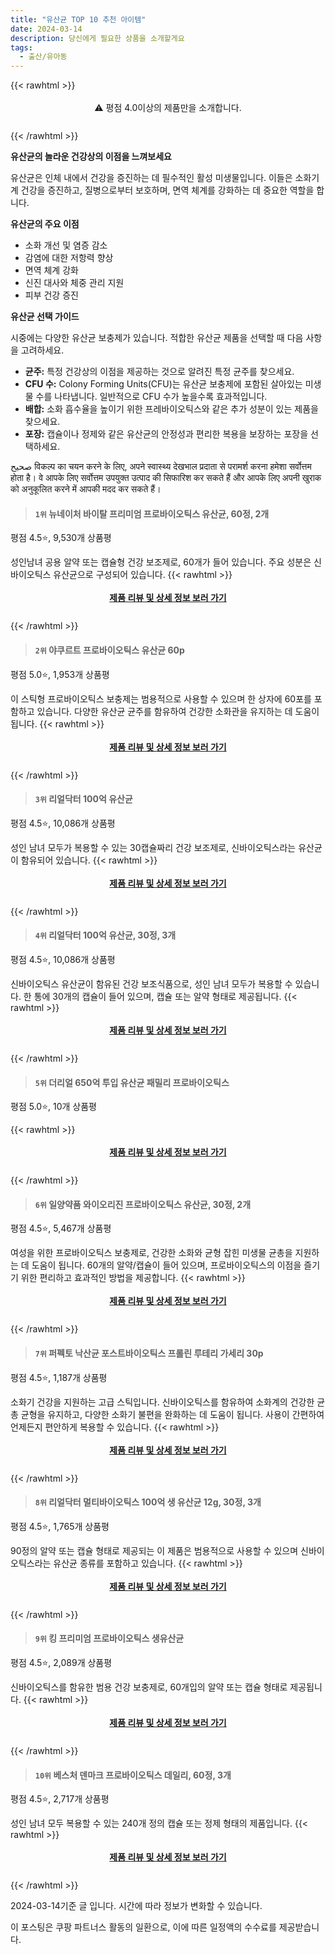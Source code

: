 ```yaml
---
title: "유산균 TOP 10 추천 아이템"
date: 2024-03-14
description: 당신에게 필요한 상품을 소개할게요
tags:
  - 출산/유아동
---
```

{{< rawhtml >}}<div class="toc" style="text-align: center; height: 50px; line-height: 2;">  <p>⚠️ 평점 4.0이상의 제품만을 소개합니다.<br></p></div> {{< /rawhtml >}}

**유산균의 놀라운 건강상의 이점을 느껴보세요**

유산균은 인체 내에서 건강을 증진하는 데 필수적인 활성 미생물입니다. 이들은 소화기계 건강을 증진하고, 질병으로부터 보호하며, 면역 체계를 강화하는 데 중요한 역할을 합니다.

**유산균의 주요 이점**

* 소화 개선 및 염증 감소
* 감염에 대한 저항력 향상
* 면역 체계 강화
* 신진 대사와 체중 관리 지원
* 피부 건강 증진

**유산균 선택 가이드**

시중에는 다양한 유산균 보충제가 있습니다. 적합한 유산균 제품을 선택할 때 다음 사항을 고려하세요.

* **균주:** 특정 건강상의 이점을 제공하는 것으로 알려진 특정 균주를 찾으세요.
* **CFU 수:** Colony Forming Units(CFU)는 유산균 보충제에 포함된 살아있는 미생물 수를 나타냅니다. 일반적으로 CFU 수가 높을수록 효과적입니다.
* **배합:** 소화 흡수율을 높이기 위한 프레바이오틱스와 같은 추가 성분이 있는 제품을 찾으세요.
* **포장:** 캡슐이나 정제와 같은 유산균의 안정성과 편리한 복용을 보장하는 포장을 선택하세요.

صحیح विकल्प का चयन करने के लिए, अपने स्वास्थ्य देखभाल प्रदाता से परामर्श करना हमेशा सर्वोत्तम होता है। वे आपके लिए सर्वोत्तम उपयुक्त उत्पाद की सिफारिश कर सकते हैं और आपके लिए अपनी खुराक को अनुकूलित करने में आपकी मदद कर सकते हैं।


>#### `1위` 뉴네이처 바이탈 프리미엄 프로바이오틱스 유산균, 60정, 2개
평점 4.5⭐, 9,530개 상품평

성인남녀 공용 알약 또는 캡슐형 건강 보조제로, 60개가 들어 있습니다. 주요 성분은 신바이오틱스 유산균으로 구성되어 있습니다.
{{< rawhtml >}}<div class="toc" style="text-align: center; height: 50px; line-height: 2;"><p><b><a href="https://link.coupang.com/re/AFFSDP?lptag=AF5033054&pageKey=4655398482&itemId=7827453841&vendorItemId=85692872375&traceid=V0-153-d94dcad26f991762&clickBeacon=46EuhMav7Rjy9hR44yCmYRYLFGew4jXs_zy202m21Rbk_wU6Umy4kTeyyMDkVftelhOHOrdR_q89fAJqngSohS9ZofEQoVDeIApplFBWpuWN1XHU8amEm76i6N7GkkrCyl730qNcQ6RFLVQptGS0pAXNoIymnkIGAbvBZ1U8heNvyZ0OoKb4jXaRfkQU9V1KnK8n9ueIpqwzkjiLC24Nae1rOulu5-ZakMX-vYHsziLC4DF0REFjs7dqEmq-6fi8W4k8w32s9f7xTjaaZVIjrosHmrEuuFmoWhdUdbyoCiV0PPUvpQAQSiORoVZiy1wIP8_64ZgTKNP2yF6XGCWHXk0I_zmYVL_rELvmIkBgacWeUzB8W2BSbYW2K9YMlFEI8bu6NPZAq65WD_yRSq8oyUg9kdjsaiOIsuWmdTAbbW_pfjRFr8eQ6CAoifySPexPrqPgOgAObkGi5D8NjjEkaeusoGrSImAZ9I7g0Cq5tOn-DSVyrKM9o6BNxWAaYy_EkmnGmx4Ctu2NOprPHVjZNCb84YRkTZs_yK1GgHmqVZAoZySnG5idWeMlyG4pvCYOVtSnWLq3eLqc3tpeeaQpZ_BkJplbQOxbxCuaSH3sAfZA3Yc2viZ1pFhkoy-SzAtVGCTCeWx9IG14WieH4d5pxhxPpaiZCrXklxuatWXaOqEfiJeCELxLmJ2bTxhcp3hphDHhsXRonziWeUNGAD1Ki28_eOkGDlBDeuRKcGxNWnYsTAI0vXGpJCioa4-FbGsBiE8uULi93SioZqZfOjdcvzov41Al_wPThb-m5IFpX8ziXibAOom1apbK8vu9amufLpoMGOOdJ9a3gXECU9Vh4x9IXMiWvf6HetJy-HU5swXQAdbpCguN07ELItoHP5uODux9VlECEAE7Ll3_iF0WBIeCUsa0K_NAq0L94QJm41vTi7EZwd0%3D&requestid=20240314152232446194363075&token=31850C%7CMIXED">제품 리뷰 및 상세 정보 보러 가기</a></b><br></p> </div>{{< /rawhtml >}}

>#### `2위` 야쿠르트 프로바이오틱스 유산균 60p
평점 5.0⭐, 1,953개 상품평

이 스틱형 프로바이오틱스 보충제는 범용적으로 사용할 수 있으며 한 상자에 60포를 포함하고 있습니다. 다양한 유산균 균주를 함유하여 건강한 소화관을 유지하는 데 도움이 됩니다.
{{< rawhtml >}}<div class="toc" style="text-align: center; height: 50px; line-height: 2;"><p><b><a href="https://link.coupang.com/re/AFFSDP?lptag=AF5033054&pageKey=6563971282&itemId=14707691189&vendorItemId=81948460096&traceid=V0-153-b3d6088d83e49e7c&requestid=20240314152232446194363075&token=31850C%7CMIXED">제품 리뷰 및 상세 정보 보러 가기</a></b><br></p> </div>{{< /rawhtml >}}

>#### `3위` 리얼닥터 100억 유산균
평점 4.5⭐, 10,086개 상품평

성인 남녀 모두가 복용할 수 있는 30캡슐짜리 건강 보조제로, 신바이오틱스라는 유산균이 함유되어 있습니다.
{{< rawhtml >}}<div class="toc" style="text-align: center; height: 50px; line-height: 2;"><p><b><a href="https://link.coupang.com/re/AFFSDP?lptag=AF5033054&pageKey=150858589&itemId=19421775191&vendorItemId=71809787226&traceid=V0-153-e8512d246de59336&requestid=20240314152232446194363075&token=31850C%7CMIXED">제품 리뷰 및 상세 정보 보러 가기</a></b><br></p> </div>{{< /rawhtml >}}

>#### `4위` 리얼닥터 100억 유산균, 30정, 3개
평점 4.5⭐, 10,086개 상품평

신바이오틱스 유산균이 함유된 건강 보조식품으로, 성인 남녀 모두가 복용할 수 있습니다. 한 통에 30개의 캡슐이 들어 있으며, 캡슐 또는 알약 형태로 제공됩니다.
{{< rawhtml >}}<div class="toc" style="text-align: center; height: 50px; line-height: 2;"><p><b><a href="https://link.coupang.com/re/AFFSDP?lptag=AF5033054&pageKey=150858589&itemId=19421775191&vendorItemId=71809787226&traceid=V0-153-e8512d246de59336&clickBeacon=Xlf9thtmBLuupMFmXjxn9dTWsIHpNbS3Glc4Ld93SgT_3h8XOGbZhYH-pOqxSwtZhHbwZdBnaT5HLB-YWnbXRHIjPD3he5pNasiAKqafoQMe_tMB9hGqTKRhiAKfFBC51Ubrp77kYmnGJtqhvdRpBjQkS-PQXXhHTjZpR-fysVAdWHnH8md2mfIK6Odq80Z-FR1hwETSGMxyD5r4ke0WmR9IYv4Wa7OzFFsqEOaEhj0YiDmLqKucCy1D2bLVnuptRtxF39FnAhaQ6RdRQnIjJGig9H57iRVXtURpAg5P515exYNNpk2_djqMlY23DjgUpAZAoHYB9QUxpfa_A-SfkO326dsoIEPqRzXW3-hP64kMsofmUkpGLel2ywjRBIC4R1yplU1oa14HEJu99GoOFuALAjnE-fmZVlCiIiN98r8sfiNKs0DKhzQ2MMZMIG4IY5P7TPS1nqqwvkuXDkc7xm7zC-ukiLhlgHBe_zRTwgodGjn4jNn80MFgMQxFuRTkj8NAYP9HhkmYxzbhAWhgzK2OsV2BBV00D_UFFOGm4uwGcWX44gyuYdG1YMW2xJ4iN5RQWkeGOaybJShPn6zxqjBs-SG0aIGusMn_FALCRK5eO38HXwxtAf5gny5nXm7PKgnTIDek6W31rfEuiXscmloUbceFNZZsGXl8_S5RJ8uWBQQwOA0zUa_9wc1O-7Q_jCcyqA_uX32BSMwhSqI6US4-fpeMhR4DTuO4dh21fuUayphOaxqfxwUcltyTWGlFqjNG-Ucab_fK9_ytka6DlZKNmMaYknTsUEyMYocsdadNiDXTxTOgPPDCAmMrNZvgpiyPR7-4u0svw29nR0-f6X5JguqUTJcKZzvoP8y9b527NbfkrlJ_cwffS2T8vb5W9NFLcKQhYg7XWPgRELHsZXPLrywPc3Ht-H-TnRvzlQBWARkN0VrM&requestid=20240314152232446194363075&token=31850C%7CMIXED">제품 리뷰 및 상세 정보 보러 가기</a></b><br></p> </div>{{< /rawhtml >}}

>#### `5위` 더리얼 650억 투입 유산균 패밀리 프로바이오틱스
평점 5.0⭐, 10개 상품평


{{< rawhtml >}}<div class="toc" style="text-align: center; height: 50px; line-height: 2;"><p><b><a href="https://link.coupang.com/re/AFFSDP?lptag=AF5033054&pageKey=7715945947&itemId=20695176372&vendorItemId=86952652005&traceid=V0-153-1cf71db25cb9224f&requestid=20240314152232446194363075&token=31850C%7CMIXED">제품 리뷰 및 상세 정보 보러 가기</a></b><br></p> </div>{{< /rawhtml >}}

>#### `6위` 일양약품 와이오리진 프로바이오틱스 유산균, 30정, 2개
평점 4.5⭐, 5,467개 상품평

여성을 위한 프로바이오틱스 보충제로, 건강한 소화와 균형 잡힌 미생물 균총을 지원하는 데 도움이 됩니다. 60개의 알약/캡슐이 들어 있으며, 프로바이오틱스의 이점을 즐기기 위한 편리하고 효과적인 방법을 제공합니다.
{{< rawhtml >}}<div class="toc" style="text-align: center; height: 50px; line-height: 2;"><p><b><a href="https://link.coupang.com/re/AFFSDP?lptag=AF5033054&pageKey=6597210265&itemId=14910869819&vendorItemId=87634446045&traceid=V0-153-e3fcc0754f17b3ba&clickBeacon=DBHI1vYlXG1_L2XiDDZqGlkYaIWZgOKVLdf5akgrfBsxBWgzoNbPiRXq9xCNCs-RcX5kMAdzXVTqUSaHGQwTB22drzjkAQsWSDbyf1E6TDdtIskqTQzybOt1vOqLOrv4jbLvQ3VY_j2AG79d1EDVA-jgEIw-bVF2tVQDlc0vBidVt7nJiDipGE34PbWdBy843SySGMln7VmBF7QL-gXLkPSYRacc-7BlikdkmhGxfsBWq5Lo9NJcjcOnvq1yoedDXrQOrHN9vUxQ3p79-mWgiY-DKAEy4AfedM-wqqTElTRNgOIMKZb1Du2Agbeeo47v_7OXWW31Y4ApB96oEQvQ7cCksKXMglyjno0VR_iYoKuC_zVh-e9QH_F2x4H-iJ1EUACHQSqRR24wRleAoRfWQyC_jlnZEfLcq4TUXNHEwgKTTBbJP9AqIIVJ27L46y_5SN3wR0HT6jf4JCQ89xULL7nmVIuPgR5xCoP7xI8Lu79bwLHJB5iV9V3vR2ZhR0KFAT33ACzxpfI4YnqQIKpEFJkBP82-exLg1QOeJn0C2wvnZsfL99t-UN1GRKyUXVnY6xOlF7snJdXiBl7tWfLTOSQU_feLaWMksZ8MJzve-7YivXAdZjhDA8KHU5F_oDllK9A0ePlxj6wcuihqiHP1yC2hXKXRsAVjnDC4jiHR-LmmSTatM483Y3n3yZkVDmrEHhPaXaxNZ_0McYOxVWw1PyDY_8HWjymL6nxGwc4zuQmC92tybVAywLc60EgEkXYivl4dLTgg8hwcIg5QG-r0AuE32z8Cf7HSONFKweoFPH9hbaXjM-CGm1cehKR1vftfNBIPwe4H4XnDLV4YWw0gur93o-Ah7tpChQTrQ2fFBqmpXvY7qwcSGQRys1B2TxxHAgjBe8G3c4ATJ4qC-dxYQNewLGljCMPPgCVMUo2yE7HDc8WqGA%3D%3D&requestid=20240314152232446194363075&token=31850C%7CMIXED">제품 리뷰 및 상세 정보 보러 가기</a></b><br></p> </div>{{< /rawhtml >}}

>#### `7위` 퍼펙토 낙산균 포스트바이오틱스 프롤린 루테리 가세리 30p
평점 4.5⭐, 1,187개 상품평

소화기 건강을 지원하는 고급 스틱입니다. 신바이오틱스를 함유하여 소화계의 건강한 균총 균형을 유지하고, 다양한 소화기 불편을 완화하는 데 도움이 됩니다. 사용이 간편하여 언제든지 편안하게 복용할 수 있습니다.
{{< rawhtml >}}<div class="toc" style="text-align: center; height: 50px; line-height: 2;"><p><b><a href="https://link.coupang.com/re/AFFSDP?lptag=AF5033054&pageKey=5882533136&itemId=11629830632&vendorItemId=77018711429&traceid=V0-153-67330e2a9b75a9a2&requestid=20240314152232446194363075&token=31850C%7CMIXED">제품 리뷰 및 상세 정보 보러 가기</a></b><br></p> </div>{{< /rawhtml >}}

>#### `8위` 리얼닥터 멀티바이오틱스 100억 생 유산균 12g, 30정, 3개
평점 4.5⭐, 1,765개 상품평

90정의 알약 또는 캡슐 형태로 제공되는 이 제품은 범용적으로 사용할 수 있으며 신바이오틱스라는 유산균 종류를 포함하고 있습니다.
{{< rawhtml >}}<div class="toc" style="text-align: center; height: 50px; line-height: 2;"><p><b><a href="https://link.coupang.com/re/AFFSDP?lptag=AF5033054&pageKey=6360729315&itemId=14199798826&vendorItemId=80733416744&traceid=V0-153-4be6b20df5e18914&clickBeacon=ADT-P3ChlKUtKB2-AJD8EsUKQJthq8_Oydmhe9a_wFi-ppi1I737bp2nwMJWIZM6FAQwS_IJaQSljhnIzqDsYGwf5pcfesM0Q8FB-qCFn2X-Aao-HaomzO8znbwyk-jd_euvs-Wz86KrP0_VrgRcTb_upACwaKKfhKxbre7D5TYKzomoSbk5nZ0oZw_G35OZ64LQqWGrtQSgwQXt-xc4b4-xgOBdX8N2TZN9ArC1pCISX-P1G12kkkMSbRunyifr-IhxwDTATwYklfM-cv096sH5D3LwBpTPZYTCFWYiwDECJCIDUKdGgbL8Sx2wcnHlXTxrQbWqc7yzwjOk_kwbcR-V7BTURNnRuT2OEACo4EIFp5Sz1nMmurMgR3K9l8gmMlfDfZH2o7GT4aI_nCAmnJlu9I-jAoycqWyTpyas6vIYpeGLqoBDT6Kx9ub241VBTUXGPp1fdqYNkBpJKH6xOdq-Mdvlh3bl1RHQpAeU29OKrAttnJqTNmXNM-kgRSwiURu-HYVelJjzK7ocR0gcqALcFRiSBclV7cFMNrOfzUQpR3mtJEVBN82Y-BU8y0KBno5ko01UnvJYEbmGafdJYHPWW_hyvLZKYQ3NU1vd1GvWMPj8FvjlxYUqRplAT_1Mw8-7_TjMve_0C_0D6IVhGa8PQLnZdGfG2dfBOP4tgzRxB7ckW3dRp4h8xK-o53JHKAf8fSW49O73tR2S-Bl8Xr7os65PHRC8iRpk_XQfvkpAgrpOnjZSM0UseC4nzvKlif_ftFbQufco7EJog48agDGITsPgDzJ4A1A_p8u5X9WdHwDuQ3VJa05cxJs1jDTdrR3TElHVAsWuyuc55uVYclr78na_WZRmJtxBM-AfIf-sZP4tsYBRsZJzbKU2Tuv9cBSALQo-h1v79eIvKgmRLQTdqra59vU05hZGiTAkJ87Xdw%3D%3D&requestid=20240314152232446194363075&token=31850C%7CMIXED">제품 리뷰 및 상세 정보 보러 가기</a></b><br></p> </div>{{< /rawhtml >}}

>#### `9위` 킹 프리미엄 프로바이오틱스 생유산균
평점 4.5⭐, 2,089개 상품평

신바이오틱스를 함유한 범용 건강 보충제로, 60개입의 알약 또는 캡슐 형태로 제공됩니다.
{{< rawhtml >}}<div class="toc" style="text-align: center; height: 50px; line-height: 2;"><p><b><a href="https://link.coupang.com/re/AFFSDP?lptag=AF5033054&pageKey=78668006&itemId=253747091&vendorItemId=3617842725&traceid=V0-153-3578726482d8b5af&requestid=20240314152232446194363075&token=31850C%7CMIXED">제품 리뷰 및 상세 정보 보러 가기</a></b><br></p> </div>{{< /rawhtml >}}

>#### `10위` 베스처 덴마크 프로바이오틱스 데일리, 60정, 3개
평점 4.5⭐, 2,717개 상품평

성인 남녀 모두 복용할 수 있는 240개 정의 캡슐 또는 정제 형태의 제품입니다.
{{< rawhtml >}}<div class="toc" style="text-align: center; height: 50px; line-height: 2;"><p><b><a href="https://link.coupang.com/re/AFFSDP?lptag=AF5033054&pageKey=6487391126&itemId=19390403949&vendorItemId=75599230982&traceid=V0-153-4ee8d0fe57504933&clickBeacon=EoqUBz4zaRCuQaRTEoN7wjKhYmhOc6-W6pKGI98FckeyAOLMTcsdM0p3sJCclX7cW2HU8PjFLogjq2xhmAZTGCyujO78-0ZXIvZUcgweTganzSoXUYrNQw1XZWWEzLE4ICMfOswOxQxcXTpHBKvYBehL44Hz1ZJDOs62spgjQ-Qhxu2vxIoF7EZsITpcNMA9L50S8KM8xTmuJ_-jeTYyGPCtsVvST8PJV2kRGy_sdILuY9y4a1rrDbDuxrhw6osg02lU_U_6YXF_7D9kYpqigtPh0D9a--D9SUUsbNsq1IBEqL7UQe74d67KDynYcLNxgTnLsLM034eUYA4Gr6SzPoTmK6lNgCUiHuWy4pndrF5kZkwIE7IG5B8lSSlJ60pxzeV_JZvTJbBatYuR37u4La0wfLXgezonwv1_kV7R59oN-SuSqmN5l59euT_9UrjaHRhyncUqx7Z_uckupLVBKQZ10DmQVYa9iO3eB1HAE73gPw1r1oYD3wjIgTO1x7GfZUZddrk5eSL1FoV7Q3y6ahPv7glYbuT8uB4INgKNcpIzeqwY9zF7cJEbjXXxr4V6vAB97gpc3NsEvtyHii_iylR0lwb6N18w8fG1tInJkVeIbyUwXZHU0TCW-L5qZ5-bo7b14hhZd0-yyzS1o-CqbTvDnhPN7QBuYoSdFKEZuDNnc5lO0h61b-0ThynksWAQV3xuHBwKIzxvqP6Co67KdQeBwQsohDbIosalSkjMWasdLZxN682EaKKXDaLjrF29ARzCWDLOaD4F1oEdpBj3raRwId12x4v9lIDBLzZhiJlJ2b-eWu-KnFAU9NlRz8r1fytbjKqKrb-q-hS9mfSRh_N5oXoRI8Z-pOM3I96bNIp7UeWY-0qSVfyOascDpGEa1ME6MbMSJdVsook0SKMbtmO3X08VW6ZvDW4ZgUnOKnHiGw%3D%3D&requestid=20240314152232446194363075&token=31850C%7CMIXED">제품 리뷰 및 상세 정보 보러 가기</a></b><br></p> </div>{{< /rawhtml >}}


2024-03-14기준 글 입니다.
시간에 따라 정보가 변화할 수 있습니다.

이 포스팅은 쿠팡 파트너스 활동의 일환으로, 이에 따른 일정액의 수수료를 제공받습니다.